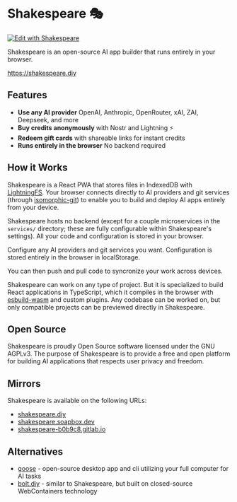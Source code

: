 # Shakespeare 🎭

[![Edit with Shakespeare](https://shakespeare.diy/badge.svg)](https://shakespeare.diy/clone?url=https://gitlab.com/soapbox-pub/shakespeare.git)

Shakespeare is an open-source AI app builder that runs entirely in your browser.

https://shakespeare.diy

## Features

- **Use any AI provider** OpenAI, Anthropic, OpenRouter, xAI, ZAI, Deepseek, and more
- **Buy credits anonymously** with Nostr and Lightning ⚡
- **Redeem gift cards** with shareable links for instant credits
- **Runs entirely in the browser** No backend required

## How it Works

Shakespeare is a React PWA that stores files in IndexedDB with [LightningFS](https://github.com/isomorphic-git/lightning-fs). Your browser connects directly to AI providers and git services (through [isomorphic-git](https://github.com/isomorphic-git/isomorphic-git)) to enable you to build and deploy AI apps entirely from your device.

Shakespeare hosts no backend (except for a couple microservices in the `services/` directory; these are fully configurable within Shakespeare's settings). All your code and configuration is stored in your browser.

Configure any AI providers and git services you want. Configuration is stored entirely in the browser in localStorage.

You can then push and pull code to syncronize your work across devices.

Shakespeare can work on any type of project. But it is specialized to build React applications in TypeScript, which it compiles in the browser with [esbuild-wasm](https://www.npmjs.com/package/esbuild-wasm) and custom plugins. Any codebase can be worked on, but only compatible projects can be previewed directly in Shakespeare.

## Open Source

Shakespeare is proudly Open Source software licensed under the GNU AGPLv3. The purpose of Shakespeare is to provide a free and open platform for building AI applications that respects user privacy and freedom.

## Mirrors

Shakespeare is available on the following URLs:

- [shakespeare.diy](https://shakespeare.diy)
- [shakespeare.soapbox.dev](https://shakespeare.soapbox.dev)
- [shakespeare-b0b9c8.gitlab.io](https://shakespeare-b0b9c8.gitlab.io)

## Alternatives

- [goose](https://github.com/block/goose) - open-source desktop app and cli utilizing your full computer for AI tasks
- [bolt.diy](https://github.com/stackblitz-labs/bolt.diy) - similar to Shakespeare, but built on closed-source WebContainers technology